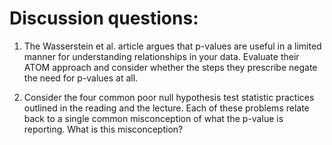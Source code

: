 # Discussion questions: 

1. The Wasserstein et al. article argues that p-values are useful in a limited manner for understanding relationships in your data. Evaluate their ATOM approach and consider whether the steps they prescribe negate the need for p-values at all. 

2. Consider the four common poor null hypothesis test statistic practices outlined in the reading and the lecture. Each of these problems relate back to a single common misconception of what the p-value is reporting. What is this misconception?
